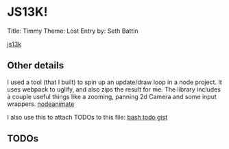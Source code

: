 JS13K!
======
Title:  Timmy
Theme:  Lost
Entry by:  Seth Battin

[js13k](http://js13kgames.org)

Other details
-------------
I used a tool (that I built) to spin up an update/draw loop in a node project.  It uses webpack to uglify, and also zips the result for me.  The library includes a couple useful things like a zooming, panning 2d Camera and some input wrappers.  [nodeanimate](https://bitbucket.org/sbattin/nodeanimate)

I also use this to attach TODOs to this file:  [bash todo gist](https://gist.github.com/sethbattin/b20d03fbc4d099c70c09cce8124f378a)

TODOs
-----

